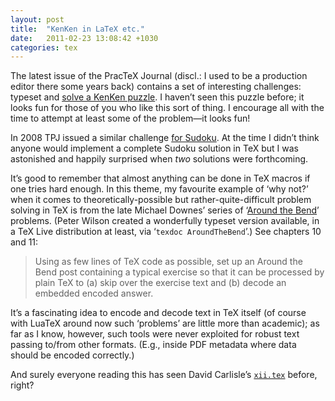 ```yaml
---
layout: post
title:  "KenKen in LaTeX etc."
date:   2011-02-23 13:08:42 +1030
categories: tex
---
```


<p>The latest issue of the PracTeX Journal (discl.: I used to be a production editor there some years back) contains a set of interesting challenges: typeset and <a href="http://tug.org/pracjourn/2010-2/distract.html">solve a KenKen puzzle</a>. I haven&rsquo;t seen this puzzle before; it looks fun for those of you who like this sort of thing. I encourage all with the time to attempt at least some of the problem—it looks fun!</p>

<p>In 2008 TPJ issued a similar challenge <a href="http://tug.org/pracjourn/2008-2/distract/">for Sudoku</a>. At the time I didn&rsquo;t think anyone would implement a complete Sudoku solution in TeX but I was astonished and happily surprised when <em>two</em> solutions were forthcoming.</p>

<p>It&rsquo;s good to remember that almost anything can be done in TeX macros if one tries hard enough. In this theme, my favourite example of ‘why not?’ when it comes to theoretically-possible but rather-quite-difficult problem solving in TeX is from the late Michael Downes&rsquo; series of ‘<a href="http://www.ctan.org/tex-archive/info/challenges/AroBend/">Around the Bend</a>’ problems. (Peter Wilson created a wonderfully typeset version available, in a TeX Live distribution at least, via ‘<code>texdoc AroundTheBend</code>’.) See chapters 10 and 11:</p>

<blockquote>
  <p>Using as few lines of TeX code as possible, set up an Around the Bend post containing a typical exercise so that it can be processed by plain TeX to (a) skip over the exercise text and (b) decode an embedded encoded answer.</p>
</blockquote>

<p>It&rsquo;s a fascinating idea to encode and decode text in TeX itself (of course with LuaTeX around now such ‘problems’ are little more than academic); as far as I know, however, such tools were never exploited for robust text passing to/from other formats. (E.g., inside PDF metadata where data should be encoded correctly.)</p>

<p>And surely everyone reading this has seen David Carlisle&rsquo;s <a href="http://www.tug.org/TUGboat/Articles/tb19-4/tb61carl.pdf"><code>xii.tex</code></a> before, right?</p>
